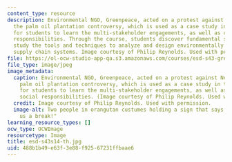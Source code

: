 ```yaml
---
content_type: resource
description: Environmental NGO, Greenpeace, acted on a protest against Nestle over
  the palm oil plantation controversy, which is used as a case study in this course
  for students to learn the multi-stakeholder engagements, as well as corporate social
  responsibilities. Through the course, students discover fundamental strategies and
  study the tools and techniques to analyze and design environmentally sustainable
  supply chain systems. Image courtesy of Philip Reynolds. Used with permission.
file: https://ol-ocw-studio-app-qa.s3.amazonaws.com/courses/esd-s43-green-supply-chain-management-spring-2014/488b1b49e63f3e88f92567231ffbaae6_esd-s43s14-th.jpg
file_type: image/jpeg
image_metadata:
  caption: Environmental NGO, Greenpeace, acted on a protest against Nestle over the
    palm oil plantation controversy, which is used as a case study in this course
    for students to learn the multi-stakeholder engagements, as well as corporate
    social responsibilities. (Image courtesy of Philip Reynolds. Used with permission.)
  credit: Image courtesy of Philip Reynolds. Used with permission.
  image-alt: Two people in orangutan custumes holding a sign that says, "Nestle, Give
    us a break!"
learning_resource_types: []
ocw_type: OCWImage
resourcetype: Image
title: esd-s43s14-th.jpg
uid: 488b1b49-e63f-3e88-f925-67231ffbaae6
---
```

